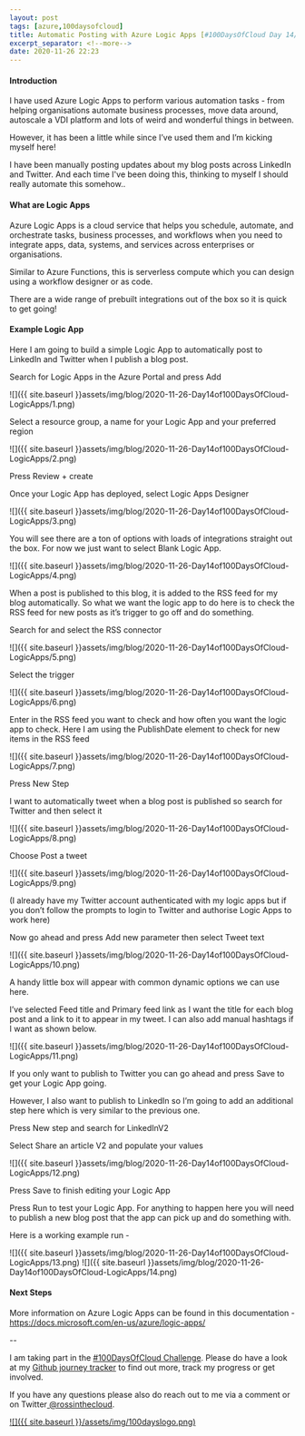 ```yaml
---
layout: post
tags: [azure,100daysofcloud]
title: Automatic Posting with Azure Logic Apps [#100DaysOfCloud Day 14/100] 
excerpt_separator: <!--more-->
date: 2020-11-26 22:23
---
```

#### Introduction
I have used Azure Logic Apps to perform various automation tasks - from helping organisations automate business processes, move data around, autoscale a VDI platform and lots of weird and wonderful things in between.

However, it has been a little while since I’ve used them and I’m kicking myself here! 

I have been manually posting updates about my blog posts across LinkedIn and Twitter. And each time I've been doing this, thinking to myself I should really automate this somehow..

#### What are Logic Apps

Azure Logic Apps is a cloud service that helps you schedule, automate, and orchestrate tasks, business processes, and workflows when you need to integrate apps, data, systems, and services across enterprises or organisations.

Similar to Azure Functions, this is serverless compute which you can design using a workflow designer or as code.

There are a wide range of prebuilt integrations out of the box so it is quick to get going!

#### Example Logic App

Here I am going to build a simple Logic App to automatically post to LinkedIn and Twitter when I publish a blog post.

Search for Logic Apps in the Azure Portal and press Add

![]({{ site.baseurl }}assets/img/blog/2020-11-26-Day14of100DaysOfCloud-LogicApps/1.png)

Select a resource group, a name for your Logic App and your preferred region

![]({{ site.baseurl }}assets/img/blog/2020-11-26-Day14of100DaysOfCloud-LogicApps/2.png)

Press Review + create

Once your Logic App has deployed, select Logic Apps Designer

![]({{ site.baseurl }}assets/img/blog/2020-11-26-Day14of100DaysOfCloud-LogicApps/3.png)

You will see there are a ton of options with loads of integrations straight out the box. For now we just want to select Blank Logic App.

![]({{ site.baseurl }}assets/img/blog/2020-11-26-Day14of100DaysOfCloud-LogicApps/4.png)

When a post is published to this blog, it is added to the RSS feed for my blog automatically. So what we want the logic app to do here is to check the RSS feed for new posts as it’s trigger to go off and do something.

Search for and select the RSS connector

![]({{ site.baseurl }}assets/img/blog/2020-11-26-Day14of100DaysOfCloud-LogicApps/5.png)

Select the trigger

![]({{ site.baseurl }}assets/img/blog/2020-11-26-Day14of100DaysOfCloud-LogicApps/6.png)
 
Enter in the RSS feed you want to check and how often you want the logic app to check. Here I am using the PublishDate element to check for new items in the RSS feed

![]({{ site.baseurl }}assets/img/blog/2020-11-26-Day14of100DaysOfCloud-LogicApps/7.png)

Press New Step

I want to automatically tweet when a blog post is published so search for Twitter and then select it

![]({{ site.baseurl }}assets/img/blog/2020-11-26-Day14of100DaysOfCloud-LogicApps/8.png)

Choose Post a tweet

![]({{ site.baseurl }}assets/img/blog/2020-11-26-Day14of100DaysOfCloud-LogicApps/9.png)

(I already have my Twitter account authenticated with my logic apps but if you don’t follow the prompts to login to Twitter and authorise Logic Apps to work here)

Now go ahead and press Add new parameter then select Tweet text

![]({{ site.baseurl }}assets/img/blog/2020-11-26-Day14of100DaysOfCloud-LogicApps/10.png)

A handy little box will appear with common dynamic options we can use here.

I’ve selected Feed title and Primary feed link as I want the title for each blog post and a link to it to appear in my tweet. I can also add manual hashtags if I want as shown below.

![]({{ site.baseurl }}assets/img/blog/2020-11-26-Day14of100DaysOfCloud-LogicApps/11.png)

If you only want to publish to Twitter you can go ahead and press Save to get your Logic App going. 

However, I also want to publish to LinkedIn so I’m going to add an additional step here which is very similar to the previous one.

Press New step and search for LinkedInV2

Select Share an article V2 and populate your values

![]({{ site.baseurl }}assets/img/blog/2020-11-26-Day14of100DaysOfCloud-LogicApps/12.png)

Press Save to finish editing your Logic App

Press Run to test your Logic App. For anything to happen here you will need to publish a new blog post that the app can pick up and do something with.

Here is a working example run -

![]({{ site.baseurl }}assets/img/blog/2020-11-26-Day14of100DaysOfCloud-LogicApps/13.png)
![]({{ site.baseurl }}assets/img/blog/2020-11-26-Day14of100DaysOfCloud-LogicApps/14.png)

#### Next Steps

More information on Azure Logic Apps can be found in this documentation - <a href="https://docs.microsoft.com/en-us/azure/logic-apps/" target="_blank">https://docs.microsoft.com/en-us/azure/logic-apps/</a>

--

I am taking part in the <a href="https://100daysofcloud.com/" target="_blank">#100DaysOfCloud Challenge</a>. Please do have a look at my <a href="https://github.com/rossinthecloud/100DaysOfCloud" target="_blank">Github journey tracker</a> to find out more, track my progress or get involved.

If you have any questions please also do reach out to me via a comment or on Twitter<a href="https://www.twitter.com/rossinthecloud" target="_blank"> @rossinthecloud</a>.

<a href="https://github.com/rossinthecloud/100DaysOfCloud" target="_blank">![]({{ site.baseurl }}/assets/img/100dayslogo.png)</a>

